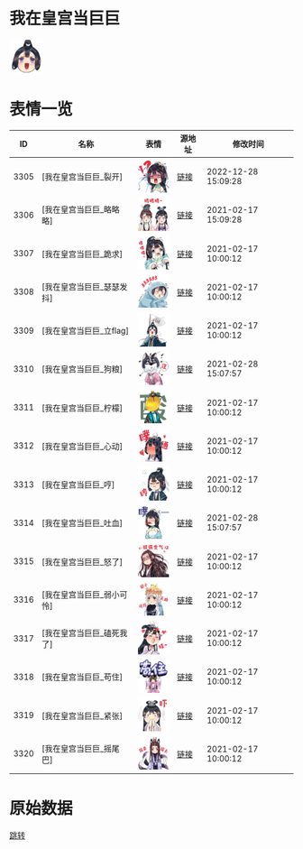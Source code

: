 # 我在皇宫当巨巨

<img src="./cover.png" height="60" alt="cover" />

# 表情一览

|ID|名称|表情|源地址|修改时间|
|----|----|----|----|----|
|3305|[我在皇宫当巨巨_裂开]|<img src="./pic/003305_%5B我在皇宫当巨巨_裂开%5D.png" height="60" alt="裂开"/>|[链接](http://i0.hdslb.com/bfs/emote/1588b84d03b255e4a267366818174a4f196b417e.png)|2022-12-28 15:09:28|
|3306|[我在皇宫当巨巨_略略略]|<img src="./pic/003306_%5B我在皇宫当巨巨_略略略%5D.png" height="60" alt="略略略"/>|[链接](http://i0.hdslb.com/bfs/emote/a7efa1945e3fcdf002416afcf1b639203b85541a.png)|2021-02-17 15:09:28|
|3307|[我在皇宫当巨巨_跪求]|<img src="./pic/003307_%5B我在皇宫当巨巨_跪求%5D.png" height="60" alt="跪求"/>|[链接](http://i0.hdslb.com/bfs/emote/8f702d5168719273a1627a951a585ae1771e9020.png)|2021-02-17 10:00:12|
|3308|[我在皇宫当巨巨_瑟瑟发抖]|<img src="./pic/003308_%5B我在皇宫当巨巨_瑟瑟发抖%5D.png" height="60" alt="瑟瑟发抖"/>|[链接](http://i0.hdslb.com/bfs/emote/a246eaca19127e6673f4b06d7972697b91ecc32f.png)|2021-02-17 10:00:12|
|3309|[我在皇宫当巨巨_立flag]|<img src="./pic/003309_%5B我在皇宫当巨巨_立flag%5D.png" height="60" alt="立flag"/>|[链接](http://i0.hdslb.com/bfs/emote/c93e4e9af1fc03410742f08b7b69ae4d4daeabae.png)|2021-02-17 10:00:12|
|3310|[我在皇宫当巨巨_狗粮]|<img src="./pic/003310_%5B我在皇宫当巨巨_狗粮%5D.png" height="60" alt="狗粮"/>|[链接](http://i0.hdslb.com/bfs/emote/b3f977573326d6dfa99c4f9e85d9bf00ff0c5606.png)|2021-02-28 15:07:57|
|3311|[我在皇宫当巨巨_柠檬]|<img src="./pic/003311_%5B我在皇宫当巨巨_柠檬%5D.png" height="60" alt="柠檬"/>|[链接](http://i0.hdslb.com/bfs/emote/5bb7d782334a69f8f65d8689b4b988b99898f91f.png)|2021-02-17 10:00:12|
|3312|[我在皇宫当巨巨_心动]|<img src="./pic/003312_%5B我在皇宫当巨巨_心动%5D.png" height="60" alt="心动"/>|[链接](http://i0.hdslb.com/bfs/emote/3613466cb808b2ede35575f26c505a15277ef524.png)|2021-02-17 10:00:12|
|3313|[我在皇宫当巨巨_哼]|<img src="./pic/003313_%5B我在皇宫当巨巨_哼%5D.png" height="60" alt="哼"/>|[链接](http://i0.hdslb.com/bfs/emote/ee6362f813bd9121a514a31a4b53d22dab977da0.png)|2021-02-17 10:00:12|
|3314|[我在皇宫当巨巨_吐血]|<img src="./pic/003314_%5B我在皇宫当巨巨_吐血%5D.png" height="60" alt="吐血"/>|[链接](http://i0.hdslb.com/bfs/emote/105850229ec502c26ece8fc80374df252ac31655.png)|2021-02-28 15:07:57|
|3315|[我在皇宫当巨巨_怒了]|<img src="./pic/003315_%5B我在皇宫当巨巨_怒了%5D.png" height="60" alt="怒了"/>|[链接](http://i0.hdslb.com/bfs/emote/218b578c9ac3edf27b8ff8dd8e27e08d34b5f6e9.png)|2021-02-17 10:00:12|
|3316|[我在皇宫当巨巨_弱小可怜]|<img src="./pic/003316_%5B我在皇宫当巨巨_弱小可怜%5D.png" height="60" alt="弱小可怜"/>|[链接](http://i0.hdslb.com/bfs/emote/d6a2077e8de641938398fac55158d723357b2451.png)|2021-02-17 10:00:12|
|3317|[我在皇宫当巨巨_磕死我了]|<img src="./pic/003317_%5B我在皇宫当巨巨_磕死我了%5D.png" height="60" alt="磕死我了"/>|[链接](http://i0.hdslb.com/bfs/emote/198ac5a8a11326dcebd2f1a72e60aff780a3849b.png)|2021-02-17 10:00:12|
|3318|[我在皇宫当巨巨_苟住]|<img src="./pic/003318_%5B我在皇宫当巨巨_苟住%5D.png" height="60" alt="苟住"/>|[链接](http://i0.hdslb.com/bfs/emote/93d225adac54dd497974c543755bfe63ec41517a.png)|2021-02-17 10:00:12|
|3319|[我在皇宫当巨巨_紧张]|<img src="./pic/003319_%5B我在皇宫当巨巨_紧张%5D.png" height="60" alt="紧张"/>|[链接](http://i0.hdslb.com/bfs/emote/f6e07073dec43eedf0c16a09c8620c49816e2ed8.png)|2021-02-17 10:00:12|
|3320|[我在皇宫当巨巨_摇尾巴]|<img src="./pic/003320_%5B我在皇宫当巨巨_摇尾巴%5D.png" height="60" alt="摇尾巴"/>|[链接](http://i0.hdslb.com/bfs/emote/56f61800085b5d82767f66aaf3aa3827775bbc28.png)|2021-02-17 10:00:12|

# 原始数据

[跳转](./raw.json)

